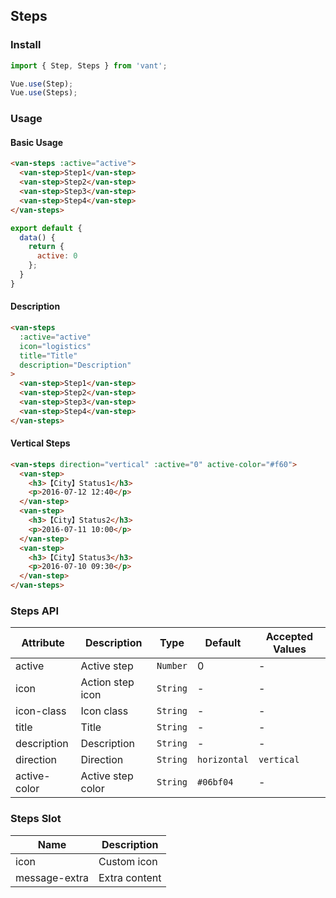 ## Steps

### Install
``` javascript
import { Step, Steps } from 'vant';

Vue.use(Step);
Vue.use(Steps);
```

### Usage

#### Basic Usage

```html
<van-steps :active="active">
  <van-step>Step1</van-step>
  <van-step>Step2</van-step>
  <van-step>Step3</van-step>
  <van-step>Step4</van-step>
</van-steps>
```

```javascript
export default {
  data() {
    return {
      active: 0
    };
  }
}
```

#### Description

```html
<van-steps
  :active="active"
  icon="logistics"
  title="Title"
  description="Description"
>
  <van-step>Step1</van-step>
  <van-step>Step2</van-step>
  <van-step>Step3</van-step>
  <van-step>Step4</van-step>
</van-steps>
```

#### Vertical Steps

```html
<van-steps direction="vertical" :active="0" active-color="#f60">
  <van-step>
    <h3>【City】Status1</h3>
    <p>2016-07-12 12:40</p>
  </van-step>
  <van-step>
    <h3>【City】Status2</h3>
    <p>2016-07-11 10:00</p>
  </van-step>
  <van-step>
    <h3>【City】Status3</h3>
    <p>2016-07-10 09:30</p>
  </van-step>
</van-steps>
```

### Steps API

| Attribute | Description | Type | Default | Accepted Values |
|-----------|-----------|-----------|-------------|-------------|
| active | Active step | `Number` | 0 | - |
| icon | Action step icon | `String` | - | - |
| icon-class | Icon class | `String` | - | - |
| title | Title | `String` | - | - |
| description | Description | `String` | - | - |
| direction | Direction | `String` | `horizontal` | `vertical` |
| active-color | Active step color | `String` | `#06bf04` | - |

### Steps Slot

| Name | Description |
|-----------|-----------|
| icon | Custom icon |
| message-extra | Extra content |
